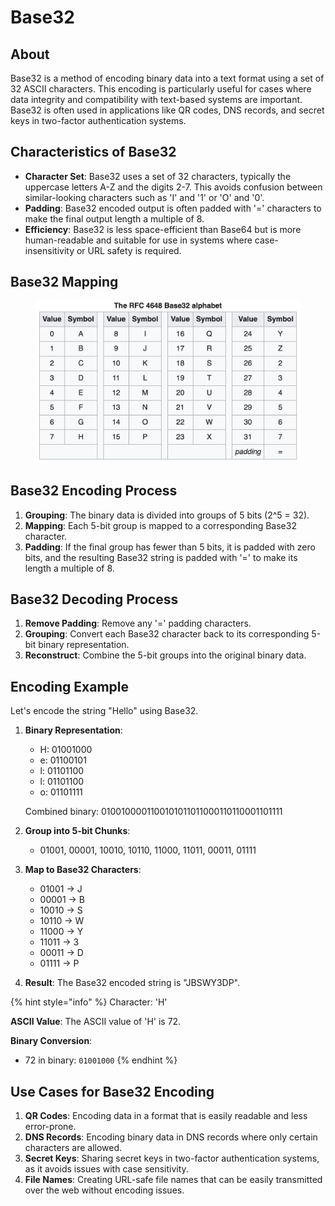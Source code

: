 # Base32

## About

Base32 is a method of encoding binary data into a text format using a set of 32 ASCII characters. This encoding is particularly useful for cases where data integrity and compatibility with text-based systems are important. Base32 is often used in applications like QR codes, DNS records, and secret keys in two-factor authentication systems.

## Characteristics of Base32

* **Character Set**: Base32 uses a set of 32 characters, typically the uppercase letters A-Z and the digits 2-7. This avoids confusion between similar-looking characters such as 'I' and '1' or 'O' and '0'.
* **Padding**: Base32 encoded output is often padded with '=' characters to make the final output length a multiple of 8.
* **Efficiency**: Base32 is less space-efficient than Base64 but is more human-readable and suitable for use in systems where case-insensitivity or URL safety is required.

## Base32 Mapping

<figure><img src="../../../../../../.gitbook/assets/image (3) (1) (1) (1) (1) (1) (1) (1).png" alt="" width="563"><figcaption></figcaption></figure>

## Base32 Encoding Process

1. **Grouping**: The binary data is divided into groups of 5 bits (2^5 = 32).
2. **Mapping**: Each 5-bit group is mapped to a corresponding Base32 character.
3. **Padding**: If the final group has fewer than 5 bits, it is padded with zero bits, and the resulting Base32 string is padded with '=' to make its length a multiple of 8.

## Base32 Decoding Process

1. **Remove Padding**: Remove any '=' padding characters.
2. **Grouping**: Convert each Base32 character back to its corresponding 5-bit binary representation.
3. **Reconstruct**: Combine the 5-bit groups into the original binary data.

## **Encoding Example**

Let's encode the string "Hello" using Base32.

1.  **Binary Representation**:

    * H: 01001000
    * e: 01100101
    * l: 01101100
    * l: 01101100
    * o: 01101111

    Combined binary: 0100100001100101011011000110110001101111
2. **Group into 5-bit Chunks**:
   * 01001, 00001, 10010, 10110, 11000, 11011, 00011, 01111
3. **Map to Base32 Characters**:
   * 01001 -> J
   * 00001 -> B
   * 10010 -> S
   * 10110 -> W
   * 11000 -> Y
   * 11011 -> 3
   * 00011 -> D
   * 01111 -> P
4. **Result**: The Base32 encoded string is "JBSWY3DP".

{% hint style="info" %}
Character: 'H'

**ASCII Value**: The ASCII value of 'H' is 72.

**Binary Conversion**:

* 72 in binary: `01001000`
{% endhint %}

## Use Cases for Base32 Encoding

1. **QR Codes**: Encoding data in a format that is easily readable and less error-prone.
2. **DNS Records**: Encoding binary data in DNS records where only certain characters are allowed.
3. **Secret Keys**: Sharing secret keys in two-factor authentication systems, as it avoids issues with case sensitivity.
4. **File Names**: Creating URL-safe file names that can be easily transmitted over the web without encoding issues.

